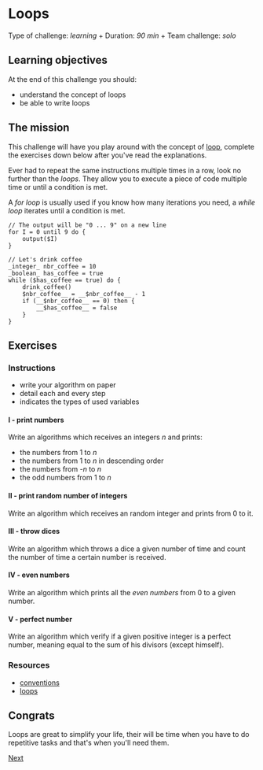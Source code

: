 # Loops

Type of challenge: *learning* +
Duration: *90 min* +
Team challenge: *solo*

## Learning objectives

At the end of this challenge you should:

* understand the concept of loops
* be able to write loops

## The mission

This challenge will have you play around with the concept of [loop](https://en.wikipedia.org/wiki/Control_flow#Loops),
complete the exercises down below after you've read the explanations.

Ever had to repeat the same instructions multiple times in a row, look no
further than the *loops*. They allow you to execute a piece of code multiple
time or until a condition is met.

A _for loop_ is usually used if you know how many iterations you need, a _while
loop_ iterates until a condition is met.

````JS
// The output will be "0 ... 9" on a new line
for I = 0 until 9 do {
	output($I)
}

// Let's drink coffee
_integer_ nbr_coffee = 10
_boolean_ has_coffee = true
while ($has_coffee == true) do {
	drink_coffee()
	$nbr_coffee__ = __$nbr_coffee__ - 1
	if (__$nbr_coffee__ == 0) then {
		__$has_coffee__ = false
	}
}
````

## Exercises

### Instructions

* write your algorithm on paper
* detail each and every step
* indicates the types of used variables

#### I - print numbers

Write an algorithms which receives an integers _n_ and prints:

* the numbers from 1 to _n_
* the numbers from 1 to _n_ in descending order
* the numbers from _-n_ to _n_
* the odd numbers from 1 to _n_

#### II - print random number of integers

Write an algorithm which receives an random integer and prints from 0 to it.

#### III - throw dices

Write an algorithm which throws a dice a given number of time and count the
number of time a certain number is received.

#### IV - even numbers

Write an algorithm which prints all the *even numbers* from 0 to a given number.

#### V - perfect number

Write an algorithm which verify if a given positive integer is a perfect number,
meaning equal to the sum of his divisors (except himself).

### Resources

* [conventions](./conventions.md)
* [loops](https://computersciencewiki.org/index.php/Iteration)

## Congrats

Loops are great to simplify your life, their will be time when you have to do
repetitive tasks and that's when you'll need them.

[Next](./04-arrays.md)